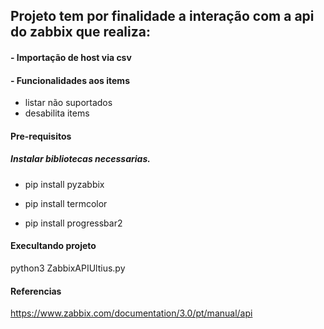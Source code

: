 
## Projeto tem por finalidade a interação com a api do zabbix que realiza: 

#### - Importação de host via csv  

#### - Funcionalidades aos items

 - listar não suportados
 - desabilita items


#### Pre-requisitos 

##### Instalar bibliotecas necessarias.

- pip install pyzabbix

- pip install termcolor

- pip install  progressbar2


#### Execultando projeto

python3 ZabbixAPIUltius.py



#### Referencias

https://www.zabbix.com/documentation/3.0/pt/manual/api





